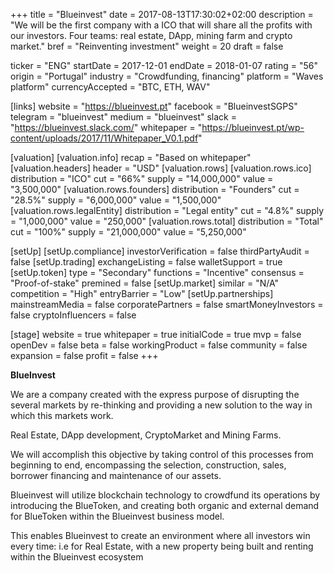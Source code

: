 +++
title = "Blueinvest"
date = 2017-08-13T17:30:02+02:00
description = "We will be the first company with a ICO that will share all the profits with our investors. Four teams: real estate, DApp, mining farm and crypto market."
bref = "Reinventing investment"
weight = 20
draft = false

ticker = "ENG"
startDate = 2017-12-01
endDate = 2018-01-07
rating = "56"
origin = "Portugal"
industry = "Crowdfunding, financing"
platform = "Waves platform"
currencyAccepted = "BTC, ETH, WAV"

[links]
  website = "https://blueinvest.pt"
  facebook = "BlueinvestSGPS"
  telegram = "blueinvest"
  medium = "blueinvest"
  slack = "https://blueinvest.slack.com/"
  whitepaper = "https://blueinvest.pt/wp-content/uploads/2017/11/Whitepaper_V0.1.pdf"

[valuation]
  [valuation.info]
    recap = "Based on whitepaper"
  [valuation.headers]
    header = "USD"
  [valuation.rows]
    [valuation.rows.ico]
      distribution = "ICO"
      cut = "66%"
      supply = "14,000,000"
      value = "3,500,000"
    [valuation.rows.founders]
      distribution = "Founders"
      cut = "28.5%"
      supply = "6,000,000"
      value = "1,500,000"
    [valuation.rows.legalEntity]
      distribution = "Legal entity"
      cut = "4.8%"
      supply = "1,000,000"
      value = "250,000"
    [valuation.rows.total]
      distribution = "Total"
      cut = "100%"
      supply = "21,000,000"
      value = "5,250,000"



[setUp]
  [setUp.compliance]
    investorVerification = false
    thirdPartyAudit = false
  [setUp.trading]
    exchangeListing = false
    walletSupport = true
  [setUp.token]
    type = "Secondary"
    functions = "Incentive"
    consensus = "Proof-of-stake"
    premined = false
  [setUp.market]
    similar = "N/A"
    competition = "High"
    entryBarrier = "Low"
  [setUp.partnerships]
    mainstreamMedia = false
    corporatePartners = false
    smartMoneyInvestors = false
    cryptoInfluencers = false

[stage]
  website = true
  whitepaper = true
  initialCode = true
  mvp = false
  openDev = false
  beta = false
  workingProduct = false
  community = false
  expansion = false
  profit = false
+++

**BlueInvest**

We are a company created with the express purpose of disrupting the several markets by re-thinking
and providing a new solution to the way in which this markets work.  

Real Estate, DApp development, CryptoMarket and Mining Farms. 

We will accomplish this objective by taking control of this processes from beginning to end,
encompassing the selection, construction, sales, borrower financing and maintenance of our assets.  

Blueinvest will utilize blockchain technology to crowdfund its operations by introducing the BlueToken,
and creating both organic and external demand for BlueToken within the Blueinvest business model.  


This enables Blueinvest to create an environment where all investors win every time: i.e for Real Estate, with a new property being built and renting within the Blueinvest ecosystem
